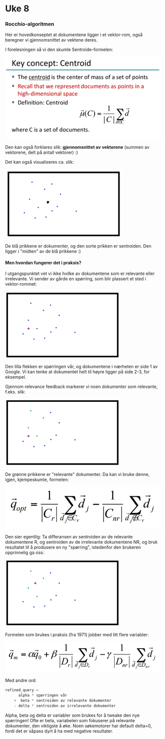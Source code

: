 # Uke 8

### Rocchio-algoritmen

Her er hovedkonseptet at dokumentene ligger i et vektor-rom, også beregner vi gjennomsnittet av vektene deres.

I forelesningen så vi den skumle Sentroide-formelen:

![Alt text](../images/centroid1.png)

Den kan også forklares slik: **gjennomsnittet av vektorene** (summen av vektorene, delt på antall vektorer) :)

Det kan også visualiseres ca. slik:

![Alt text](../images/centroid2.png)

De blå prikkene er dokumenter, og den sorte prikken er sentroiden. Den ligger i "midten" av de blå prikkene :)

#### Men hvordan fungerer det i praksis?

I utgangspunktet vet vi ikke hvilke av dokumentene som er relevante eller irrelevante. Vi sender av gårde en spørring, som blir plassert et sted i vektor-rommet:

![Alt text](../images/query_in_vectorspace.png)

Den lilla flekken er spørringen vår, og dokumentene i nærheten er side 1 av Google. Vi kan tenke at dokumentet helt til høyre ligger på side 2-3, for eksempel.

Gjennom relevance feedback markerer vi noen dokumenter som relevante, f.eks. slik:

![Alt text](../images/query_in_vectorspace2.png)

De grønne prikkene er "relevante" dokumenter. Da kan vi bruke denne, igjen, kjempeskumle, formelen:

![Alt text](../images/optimal_query_formula.png)

Den sier egentlig: Ta differansen av sentroiden av de relevante dokumentene R, og sentroiden av de irrelevante dokumentene NR, og bruk resultatet til å produsere en ny "spørring", istedenfor den brukeren opprinnelig ga oss:

![Alt text](../images/query_in_vectorspace3.png)

Formelen som brukes i praksis (fra 1971) jobber med litt flere variabler:

![Alt text](../images/modern_rocchio.png)

Med andre ord:

```python
refined_query =
      alpha * spørringen vår
    +  beta * sentroiden av relevante dokumenter
    - delta * sentroiden av irrelevante dokumenter
```

Alpha, beta og delta er variabler som brukes for å tweake den nye spørringen! Ofte er beta, variabelen som fokuserer på relevante dokumenter, den viktigste å øke. Noen søkemotorer har default delta=0, fordi det er såpass dyrt å ha med negative resultater.

